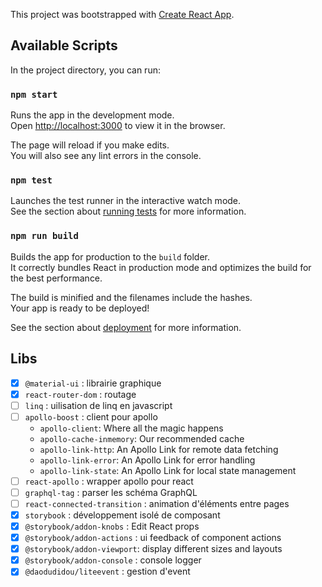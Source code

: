 This project was bootstrapped with [Create React App](https://github.com/facebook/create-react-app).

## Available Scripts

In the project directory, you can run:

### `npm start`

Runs the app in the development mode.<br>
Open [http://localhost:3000](http://localhost:3000) to view it in the browser.

The page will reload if you make edits.<br>
You will also see any lint errors in the console.

### `npm test`

Launches the test runner in the interactive watch mode.<br>
See the section about [running tests](https://facebook.github.io/create-react-app/docs/running-tests) for more information.

### `npm run build`

Builds the app for production to the `build` folder.<br>
It correctly bundles React in production mode and optimizes the build for the best performance.

The build is minified and the filenames include the hashes.<br>
Your app is ready to be deployed!

See the section about [deployment](https://facebook.github.io/create-react-app/docs/deployment) for more information.


## Libs

- [x] `@material-ui` : librairie graphique
- [x] `react-router-dom` : routage
- [ ] `linq` : uilisation de linq en javascript
- [ ] `apollo-boost` : client pour apollo
   - `apollo-client`: Where all the magic happens
   - `apollo-cache-inmemory`: Our recommended cache
   - `apollo-link-http`: An Apollo Link for remote data fetching
   - `apollo-link-error`: An Apollo Link for error handling
   - `apollo-link-state`: An Apollo Link for local state management
- [ ] `react-apollo` : wrapper apollo pour react
- [ ] `graphql-tag` : parser les schéma GraphQL
- [ ] `react-connected-transition` : animation d'éléments entre pages
- [x] `storybook` : développement isolé de composant 
- [x] `@storybook/addon-knobs` : Edit React props
- [x] `@storybook/addon-actions` : ui feedback of component actions
- [x] `@storybook/addon-viewport`: display different sizes and layouts
- [x] `@storybook/addon-console` : console logger
- [x] `@daodudidou/liteevent` : gestion d'event